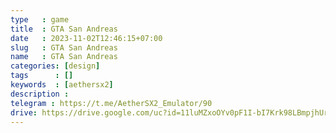 ```yaml
---
type   : game
title  : GTA San Andreas
date   : 2023-11-02T12:46:15+07:00
slug   : GTA San Andreas
name   : GTA San Andreas
categories: [design]
tags      : []
keywords  : [aethersx2]
description : 
telegram : https://t.me/AetherSX2_Emulator/90
drive: https://drive.google.com/uc?id=11luMZxoOYv0pF1I-bI7Krk98LBmpjhUr&export=download
---
```


